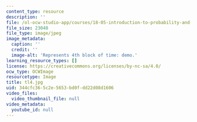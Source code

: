 ```yaml
---
content_type: resource
description: ''
file: /ol-ocw-studio-app/courses/18-05-introduction-to-probability-and-statistics-spring-2014/344cfc365c2e5653bd0fdd22d08d1606_tl4.jpg
file_size: 23048
file_type: image/jpeg
image_metadata:
  caption: ''
  credit: ''
  image-alt: 'Represents 4th block of time: demo.'
learning_resource_types: []
license: https://creativecommons.org/licenses/by-nc-sa/4.0/
ocw_type: OCWImage
resourcetype: Image
title: tl4.jpg
uid: 344cfc36-5c2e-5653-bd0f-dd22d08d1606
video_files:
  video_thumbnail_file: null
video_metadata:
  youtube_id: null
---
```

